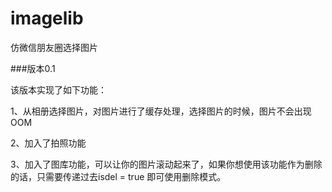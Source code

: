 imagelib
========

仿微信朋友圈选择图片

###版本0.1

该版本实现了如下功能：

  1、从相册选择图片，对图片进行了缓存处理，选择图片的时候，图片不会出现OOM
  
  2、加入了拍照功能
  
  3、加入了图库功能，可以让你的图片滚动起来了，如果你想使用该功能作为删除的话，只需要传递过去isdel = true 即可使用删除模式。
